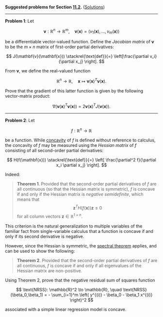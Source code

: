**Suggested problems for Section [11.2](https://mml.johnmyersmath.com/stats-book/chapters/learning.html#maximum-likelihood-estimation-for-linear-regression-models).** ([Solutions](./y-suggested-problems-sol.md))

---

**Problem 1**: Let

$$
\mathbf{v}:\mathbb{R}^n \to \mathbb{R}^m, \quad \mathbf{v}(\mathbf{x}) = (v_1(\mathbf{x}),\ldots,v_m(\mathbf{x}))
$$

be a differentiable vector-valued function. Define the _Jacobian matrix_ of $\mathbf{v}$ to be the $m\times n$ matrix of first-order partial derivatives:

$$
J(\mathbf{v}(\mathbf{x})) \stackrel{\text{def}}{=} \left[\frac{\partial v_i}{\partial x_j} \right].
$$

From $\mathbf{v}$, we define the real-valued function

$$
\mathbb{R}^n \to \mathbb{R}, \quad \mathbf{x} \mapsto \mathbf{v}(\mathbf{x})^T \mathbf{v}(\mathbf{x}).
$$

Prove that the gradient of this latter function is given by the following vector-matrix product:

$$
\nabla \left(\mathbf{v}(\mathbf{x})^T \mathbf{v}(\mathbf{x}) \right) = 2 \mathbf{v}(\mathbf{x})^T J(\mathbf{v}(\mathbf{x})).
$$

---

**Problem 2**: Let

$$
f: \mathbb{R}^n \to \mathbb{R}
$$

be a function. While [concavity](https://en.wikipedia.org/wiki/Concave_function) of $f$ is defined without reference to calculus, the concavity of $f$ may be measured using the _Hessian matrix_ of $f$ consisting of all second-order partial derivatives:

$$
H(f(\mathbf{x})) \stackrel{\text{def}}{=} \left[ \frac{\partial^2 f}{\partial x_i \partial x_j} \right].
$$

Indeed:

> **Theorem 1**. Provided that the second-order partial derivatives of $f$ are all continuous (so that the Hessian matrix is symmetric), $f$ is concave if and only if the Hessian matrix is _negative semidefinite_, which means that $$ \mathbf{z}^T H(f(\mathbf{x})) \mathbf{z} \leq 0 $$ for all column vectors $\mathbf{z}\in \mathbb{R}^{1\times n}$.

This criterion is the natural generalization to multiple variables of the familiar fact from single-variable calculus that a function is concave if and only if its second derivative is negative.

However, since the Hessian is symmetric, the [spectral theorem](https://en.wikipedia.org/wiki/Spectral_theorem) applies, and can be used to show the following:

> **Theorem 2**. Provided that the second-order partial derivatives of $f$ are all continuous, $f$ is concave if and only if all eigenvalues of the Hessian matrix are non-positive.

Using Theorem 2, prove that the negative residual sum of squares function 

$$
\text{NRSS}: \mathbb{R}^2 \to \mathbb{R}, \quad \text{NRSS}(\beta_0,\beta_1) = - \sum_{i=1}^m \left( y^{(i)} - \beta_0 - \beta_1 x^{(i)}  \right)^2
$$

associated with a simple linear regression model is concave.